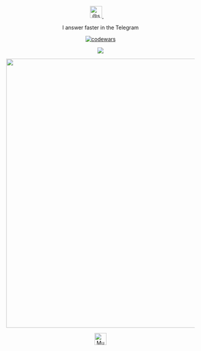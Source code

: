 <div align="center">
  <p align="center">
    <a href="https://t.me/skyejk">
      <img width="32px" alt="@skyejk" title="@skyejk"
           src="https://github.com/Skyejk/Skyejk/blob/main/resources/telegram.svg">
    </a>&#8287;&#8287;&#8287;&#8287;&#8287;
  </p>
  <p>I answer faster in the Telegram</p>

[![codewars](https://www.codewars.com/users/Skyejk/badges/large)](https://www.codewars.com/users/Skyejk)
  <p align="center">
    <img src="https://readme-typing-svg.herokuapp.com/?lines=Welcome+to+my+repository,+young+traveler.&font=Consolas%20Code&center=true&width=720&height=50&color=090&vCenter=true&size=30">
  </p>
  <p>
    <img src="https://github.com/Skyejk/Skyejk/blob/main/resources/proger.gif"
         width="720px"/>
  </p>
  <p align="center">
    <a href="https://musicforprogramming.net/latest/">
      <img width="32px" alt="Music" title="Music"
           src="https://github.com/Skyejk/Skyejk/blob/main/resources/music.svg"
    </a>
  </p>
</div>
